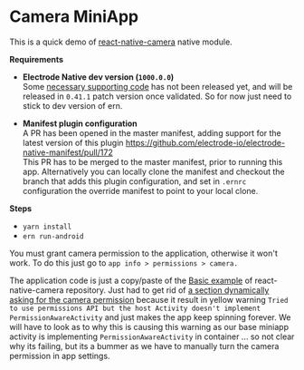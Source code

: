 # Camera MiniApp

This is a quick demo of [react-native-camera](https://github.com/react-native-community/react-native-camera) native module.

**Requirements**

- **Electrode Native dev version (`1000.0.0`)**\
Some [necessary supporting code](https://github.com/electrode-io/electrode-native/pull/1603) has not been released yet, and will be released in `0.41.1` patch version once validated. So for now just need to stick to dev version of ern.

- **Manifest plugin configuration**\
A PR has been opened in the master manifest, adding support for the latest version of this plugin https://github.com/electrode-io/electrode-native-manifest/pull/172 \
This PR has to be merged to the master manifest, prior to running this app. Alternatively you can locally clone the manifest and checkout the branch that adds this plugin configuration, and set in `.ernrc` configuration the override manifest to point to your local clone.


**Steps**

- `yarn install`
- `ern run-android`

You must grant camera permission to the application, otherwise it won't work. To do this just go to  `app info > permissions > camera.`


The application code is just a copy/paste of the [Basic example](https://github.com/react-native-community/react-native-camera/tree/master/examples/basic) of react-native-camera repository. Just had to get rid of [a section dynamically asking for the camera permission](https://github.com/react-native-community/react-native-camera/blob/master/examples/basic/App.js#L333-L338) because it result in yellow warning `Tried to use permissions API but the host Activity doesn't implement PermissionAwareActivity` and just makes the app keep spinning forever. We will have to look as to why this is causing this warning as our base miniapp activity is implementing `PermissionAwareActivity` in container ... so not clear why its failing, but its a bummer as we have to manually turn the camera permission in app settings.